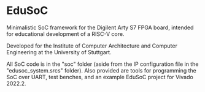 # EduSoC
Minimalistic SoC framework for the Digilent Arty S7 FPGA board, intended for educational development of a RISC-V core.

Developed for the Institute of Computer Architecture and Computer Engineering at the University of Stuttgart.

All SoC code is in the "soc" folder (aside from the IP configuration file in the "edusoc_system.srcs" folder).
Also provided are tools for programming the SoC over UART, test benches, and an example EduSoC project for Vivado 2022.2.
